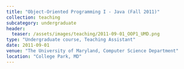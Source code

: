 ```yaml
---
title: "Object-Oriented Programming I - Java (Fall 2011)"
collection: teaching
subcategory: undergraduate
header: 
  teaser: /assets/images/teaching/2011-09-01_OOP1_UMD.png
type: "Undergraduate course, Teaching Assistant"
date: 2011-09-01
venue: "The University of Maryland, Computer Science Department"
location: "College Park, MD"
---
```



